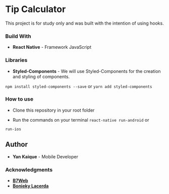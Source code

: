 
# Tip Calculator
This project is for study only and was built with the intention of using hooks.

### Build With
- **React Native** - Framework JavaScript

### Libraries
- **Styled-Components** - We will use Styled-Components for the creation and styling of components.

`npm install styled-components --save` or `yarn add styled-components`

### How to use
- Clone this repository in your root folder

- Run the commands on your terminal `react-native run-android` or

`run-ios`



## Author
- **Yan Kaique** - Mobile Developer

### Acknowledgments
- [**B7Web**](www.b7web.com.br "**B7Web**")
- [**Bonieky Lacerda**](https://www.youtube.com/user/bonieky "**Bonieky Lacerda**")


